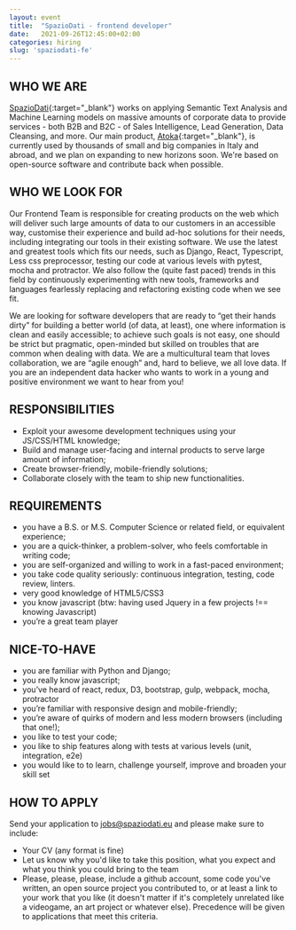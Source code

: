 ```yaml
---
layout: event
title:  "SpazioDati - frontend developer"
date:   2021-09-26T12:45:00+02:00
categories: hiring
slug: 'spaziodati-fe'
---
```


## WHO WE ARE
[SpazioDati](http://spaziodati.eu){:target="_blank"} works on applying Semantic Text Analysis and Machine Learning models on massive amounts of corporate data to provide services - both B2B and B2C - of Sales Intelligence, Lead Generation, Data Cleansing, and more.
Our main product, [Atoka](http://atoka.io){:target="_blank"}, is currently used by thousands of small and big companies in Italy and abroad, and we plan on expanding to new horizons soon. We're based on open-source software and contribute back when possible.

## WHO WE LOOK FOR
Our Frontend Team is responsible for creating products on the web which will deliver such large amounts of data to our customers in an accessible way, customise their experience and build ad-hoc solutions for their needs, including integrating our tools in their existing software. We use the latest and greatest tools which fits our needs, such as Django, React, Typescript, Less css preprocessor, testing our code at various levels with pytest, mocha and protractor. We also follow the (quite fast paced) trends in this field by continuously experimenting with new tools, frameworks and languages fearlessly replacing and refactoring existing code when we see fit.

We are looking for software developers that are ready to “get their hands dirty” for building a better world (of data, at least), one where information is clean and easily accessible; to achieve such goals is not easy, one should be strict but pragmatic, open-minded but skilled on troubles that are common when dealing with data. We are a multicultural team that loves collaboration, we are “agile enough” and, hard to believe, we all love data. If you are an independent data hacker who wants to work in a young and positive environment we want to hear from you!

## RESPONSIBILITIES
- Exploit your awesome development techniques using your JS/CSS/HTML knowledge;
- Build and manage user-facing and internal products to serve large amount of information;
- Create browser-friendly, mobile-friendly solutions;
- Collaborate closely with the team to ship new functionalities.

## REQUIREMENTS
- you have a B.S. or M.S. Computer Science or related field, or equivalent experience;
- you are a quick-thinker, a problem-solver, who feels comfortable in writing code;
- you are self-organized and willing to work in a fast-paced environment;
- you take code quality seriously: continuous integration, testing, code review, linters.
- very good knowledge of HTML5/CSS3
- you know javascript (btw: having used Jquery in a few projects !== knowing Javascript)
- you’re a great team player

## NICE-TO-HAVE
- you are familiar with Python and Django;
- you really know javascript;
- you’ve heard of react, redux, D3, bootstrap, gulp, webpack, mocha, protractor
- you’re familiar with responsive design and mobile-friendly;
- you’re aware of quirks of modern and less modern browsers (including that one!);
- you like to test your code;
- you like to ship features along with tests at various levels (unit, integration, e2e)
- you would like to to learn, challenge yourself, improve and broaden your skill set

## HOW TO APPLY
Send your application to [jobs@spaziodati.eu](mailto:jobs@spaziodati.eu) and please make sure to include:
- Your CV (any format is fine)
- Let us know why you'd like to take this position, what you expect and what you think you could bring to the team
- Please, please, please, include a github account, some code you've written, an open source project you contributed to, or at least a link to your work that you like (it doesn't matter if it's completely unrelated like a videogame, an art project or whatever else). Precedence will be given to applications that meet this criteria.
